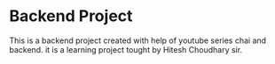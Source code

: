 # Backend Project

This is a backend project created with help of youtube series chai and backend. it is a learning project tought by Hitesh Choudhary sir.
